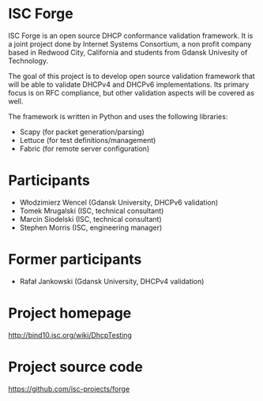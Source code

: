 ISC Forge
=========

ISC Forge is an open source DHCP conformance validation framework. It is a
joint project done by Internet Systems Consortium, a non profit company based
in Redwood City, California and students from Gdansk Univesity of Technology.

The goal of this project is to develop open source validation framework that
will be able to validate DHCPv4 and DHCPv6 implementations. Its primary focus
is on RFC compliance, but other validation aspects will be covered as well.

The framework is written in Python and uses the following libraries:
- Scapy (for packet generation/parsing)
- Lettuce (for test definitions/management)
- Fabric (for remote server configuration)

Participants
============
- Włodzimierz Wencel (Gdansk University, DHCPv6 validation)
- Tomek Mrugalski (ISC, technical consultant)
- Marcin Siodelski (ISC, technical consultant)
- Stephen Morris (ISC, engineering manager)

Former participants
===================
- Rafał Jankowski (Gdansk University, DHCPv4 validation)

Project homepage
================
http://bind10.isc.org/wiki/DhcpTesting

Project source code
===================
https://github.com/isc-projects/forge


